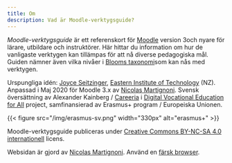 ```yaml
---
title: Om
description: Vad är Moodle-verktygsguide?
---
```


_Moodle-verktygsguide_ är ett referenskort för [Moodle](https://moodle.org/) version 3och nyare för lärare, utbildare och instruktörer. Här hittar du information om hur de vanligaste verktygen kan tillämpas för att nå diverse pedagogiska mål. Guiden nämner även vilka nivåer i [Blooms taxonomi](https://en.wikipedia.org/wiki/Bloom%27s_taxonomy)som kan nås med verktygen.

Urspungliga idén: [Joyce Seitzinger](https://www.joyceseitzinger.com/), [Eastern Institute of Technology](https://www.eit.ac.nz/) (NZ). Anpassad i Maj 2020 för Moodle 3.x av [Nicolas Martignoni](https://blog.martignoni.net/a-propos/). Svensk översättning av Alexander Kainberg / [Careeria](https://www.careeria.fi) i [Digital Vocational Education for All](https://www.digivet4all.com) project, samfinansierad av Erasmus+ program / Europeiska Unionen.

{{< figure src="/img/erasmus-sv.png" width="330px" alt="erasmus+" >}}

Moodle-verktygsguide publiceras under [Creative Commons BY-NC-SA 4.0 internationell](https://creativecommons.org/licenses/by-nc-sa/4.0/) licens.

Websidan är gjord av [Nicolas Martignoni](https://blog.martignoni.net/a-propos/). Använd en [färsk browser](https://browsehappy.com/).
